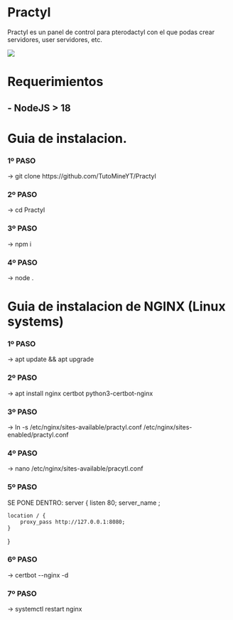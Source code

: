 # Practyl
Practyl es un panel de control para pterodactyl con el que podas crear servidores, user servidores, etc.

<img src= "https://cdn.discordapp.com/attachments/951734936539394088/1101944854432465007/image.png">

<h1>Requerimientos</h1>
<h2>- NodeJS > 18</h2>

<h1>Guia de instalacion.</h1>
<h3>1º PASO</h3>
-> git clone https://github.com/TutoMineYT/Practyl
<h3>2º PASO</h3>
-> cd Practyl
<h3>3º PASO</h3>
-> npm i
<h3>4º PASO</h3>
-> node .

<h1>Guia de instalacion de NGINX (Linux systems)</h1>
<h3>1º PASO</h3>
-> apt update && apt upgrade
<h3>2º PASO</h3>
-> apt install nginx certbot python3-certbot-nginx
<h3>3º PASO</h3>
-> ln -s /etc/nginx/sites-available/practyl.conf /etc/nginx/sites-enabled/practyl.conf
<h3>4º PASO</h3>
-> nano /etc/nginx/sites-available/pracytl.conf
<h3>5º PASO</h3>
SE PONE DENTRO:
server {
    listen       80;
    server_name  <DOMINIO>;

    location / {
        proxy_pass http://127.0.0.1:8080;
    }
}
<h3>6º PASO</h3>
-> certbot --nginx -d <DOMINIO>
<h3>7º PASO</h3>
-> systemctl restart nginx
